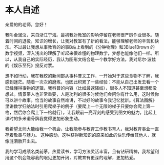 # 本人自述

亲爱的的老师，您好！

  我叫金润汶，来自浙江宁海。最初我对教室的影响停留在老师很严厉作业很多。随着时间的退役，知识的增长，让我对教室有了新的看法，能够理解老师的辛苦和快乐。不过最让我想从事教育的的事B站上看到的《分钟物理》和3Blue1Brown 的数学视频，深入浅出的理解了听起来很难懂的物理数学，梦想也能像他们一样。所以，从我自己的实际经历，我认为图形文结合是一个教学好方法，我对尼尔·波兹的《娱乐至死》投反对票。

  想不如行动，我在我校的新闻部从事科普文工作，一开始对于这些食物不了解，我感到迷茫。随着一次次的磨炼，也因此积累了一些经验：不能从自己出发去看一个已经懂得事物的逻辑，我科普的内容（比如最速降线），很多人不知道甚至想都没想过。情景带人也非常重要，人是功利的很多时候他们会问你有什么用，这时候你可以讲个故事。恰当的故事自然难讲，不过好的故事令我记忆犹新。《算法图解》里讲数学归纳法时引用爬梯子的例子（要爬上一个无限的梯子只要你会爬上第一格，然后你会爬上下一格就行），让我眼前一亮深刻的感受到图文的魅力，比起上课时的多米诺骨牌我觉得更加形象生动。

  我希望北师大能给我一个机会，让我能参与教育工作教书育人，我对教育事业一直存着敬畏与魅力。 这种感动，这种获得新知识的原来如此的快乐传给其他人，就像涟漪散开出去。

  我的学习成绩名类前茅，热爱读书，学习方法灵活丰富，且有钻研精神，我希望利用这个机会能容我的眼见更加开阔，对教育有更深的理解，更加热爱。